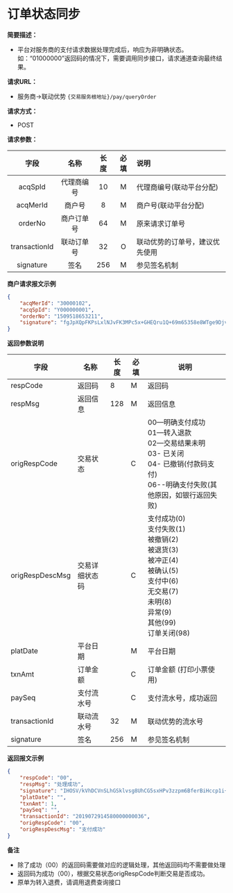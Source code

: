 # 订单状态同步

**简要描述：** 
- 平台对服务商的支付请求数据处理完成后，响应为非明确状态。如：“01000000”返回码的情况下，需要调用同步接口，请求通道查询最终结果。

**请求URL：** 
- 服务商->联动优势
`{交易服务根地址}/pay/queryOrder`

**请求方式：**
- POST 

**请求参数：** 

|	字段	 |	名称	  |	长度  	|	必填  	|	说明	  |
|:--------:|:--------:|:--------:|:--------:|:--------|
|	acqSpId	|	代理商编号	|	10	|	M	|	代理商编号(联动平台分配)	|
|	acqMerId	|	商户号	|	8	|	M	|	商户号(联动平台分配)	|
|	orderNo	|	商户订单号	|	64	|	M	|	原来请求订单号	  |
|	transactionId	|	联动订单号	|	32	|	O	|	联动优势的订单号，建议优先使用	|
|	signature	|	签名	|	256	|	M	|	参见签名机制	|

 **商户请求报文示例**

```json
{
	"acqMerId": "30000102",
	"acqSpId": "Y000000001",
	"orderNo": "1509518653211",
	"signature": "fgJpXQpFKPsLxlNJvFK3MPc5x+GHEQru1Q+69m65358e8WTge9Djv9qT6wkJOijPOESOZNaWM1mDCePA7WaeWwdR9CjjLTzf9gVKmFNcSehTbUl2JW8WSg09dPqkfbZq9SFrg6vGC5HHf/Z9YJF82gtVlzIt4SzwxGx//EzTyPM="
}
```

 **返回参数说明** 

|	字段	|	名称	|	长度	|	必填	|	说明	|
|--------|--------|--------|--------|--------|
|	respCode	|	返回码	|	8	|	M	|	返回码	|
|	respMsg	|	返回信息	|	128	|	M	|	返回信息	|
|	origRespCode	|	交易状态	|		|	C	| 00—明确支付成功 <br>01—转入退款 <br>02—交易结果未明 <br> 03- 已关闭 <br> 04- 已撤销(付款码支付) <br>06--明确支付失败(其他原因，如银行返回失败) |
|	origRespDescMsg	|	交易详细状态码	|	|	C	| 支付成功(0) <br>支付失败(1) <br>被撤销(2)<br>被退货(3)<br>被冲正(4)<br>被确认(5)<br>支付中(6)<br>无交易(7)<br>未明(8)<br>异常(9)<br>其他(99)<br>订单关闭(98)<br> |
|	platDate	|	平台日期	|		|	M	|	平台日期   |
|	txnAmt	|	订单金额	|		|	C	|	订单金额 (打印小票使用)	|
|	paySeq	|	支付流水号	|		|	C	|	支付流水号，成功返回	|
|	transactionId	|	联动流水号	|	32	|	M	|	联动优势的流水号|
|	signature	|	签名	|	256	|	M	|	参见签名机制	|

 **返回报文示例**

```json
{
    "respCode": "00",
    "respMsg": "处理成功",
    "signature": "IHOSV/kVhDCVnSLhGSklvsg8UhCG5sxHPv3zzpm6BferBiHccp1i+LHPe0OP2ZVoTrIVf39ihYTTNmAoezUpz6UwXcLD9/0rwt0UjsDSpM4K3diYnzQsLCp0g/Gde14TypB7gxyxLnC5EKDmPYecH+hIKctVTz1WlM+fbemItvw=",
    "platDate": "",
    "txnAmt": 1,
    "paySeq": "",
    "transactionId": "2019072914580000000036",
    "origRespCode": "00",
    "origRespDescMsg": "支付成功"
}
```



**备注** 

- 除了成功（00）的返回码需要做对应的逻辑处理，其他返回码均不需要做处理
- 返回码为成功（00），根据交易状态origRespCode判断交易是否成功。
- 原单为转入退费，请调用退费查询接口

